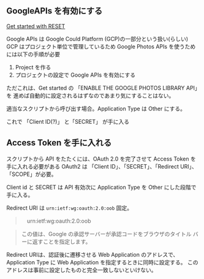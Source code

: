 ## GoogleAPIs を有効にする
[Get started with RESET](https://developers.google.com/photos/library/guides/get-started?refresh=1)

Google APIs は Google Could Platform (GCP)の一部分という扱い(らしい)
GCP はプロジェクト単位で管理しているため Google Photos APIs を使うためには以下の手順が必要

1. Project を作る
1. プロジェクトの設定で Google APIs を有効にする

ただこれは、Get started の 「ENABLE THE GOOGLE PHOTOS LIBRARY API」を
進めば自動的に設定されるはずなのであまり気にすることはない。

適当なスクリプトから呼び出す場合。Application Type は Other にする。

これで 「Client ID(?)」 と「SECRET」 が手に入る

## Access Token を手に入れる
スクリプトから API をたたくには、OAuth 2.0 を完了させて Access Token を手に入れる必要がある
OAuth2 は 「Client ID」、「SECRET」、「Redirect URI」、「SCOPE」が必要。

Client id と SECRET は API 有効次に Application Type を Other にした段階で手に入る。

Redirect URI は `urn:ietf:wg:oauth:2.0:oob` 固定。

>　urn:ietf:wg:oauth:2.0:oob

> この値は、Google の承認サーバーが承認コードをブラウザのタイトル バーに返すことを指定します。

Redirect URIは、認証後に遷移させる Web Application のアドレスで、
Application Type に Web Application を指定するときに同時に設定する。
このアドレスは事前に設定したものと完全一致しないといけない。
